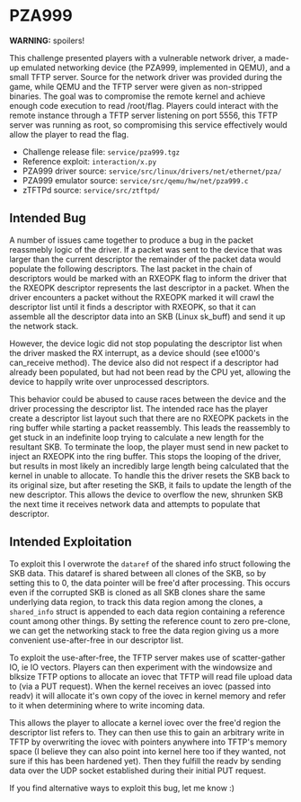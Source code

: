 # PZA999
**WARNING:** spoilers!

This challenge presented players with a vulnerable network driver, a made-up emulated networking device (the PZA999, implemented in QEMU), and a small TFTP server. Source for the network driver was provided during the game, while QEMU and the TFTP server were given as non-stripped binaries. The goal was to compromise the remote kernel and achieve enough code execution to read /root/flag. Players could interact with the remote instance through a TFTP server listening on port 5556, this TFTP server was running as root, so compromising this service effectively would allow the player to read the flag.

- Challenge release file: `service/pza999.tgz`
- Reference exploit: `interaction/x.py`
- PZA999 driver source: `service/src/linux/drivers/net/ethernet/pza/`
- PZA999 emulator source: `service/src/qemu/hw/net/pza999.c`
- zTFTPd source: `service/src/ztftpd/`

## Intended Bug
A number of issues came together to produce a bug in the packet reassmebly logic of the driver. If a packet was sent to the device that was larger than the current descriptor the remainder of the packet data would populate the following descriptors. The last packet in the chain of descriptors would be marked with an RXEOPK flag to inform the driver that the RXEOPK descriptor represents the last descriptor in a packet. When the driver encounters a packet without the RXEOPK marked it will crawl the descriptor list until it finds a descriptor with RXEOPK, so that it can assemble all the descriptor data into an SKB (Linux sk_buff) and send it up the network stack.

However, the device logic did not stop populating the descriptor list when the driver masked the RX interrupt, as a device should (see e1000's can_receive method). The device also did not respect if a descriptor had already been populated, but had not been read by the CPU yet, allowing the device to happily write over unprocessed descriptors.

This behavior could be abused to cause races between the device and the driver processing the descriptor list. The intended race has the player create a descriptor list layout such that there are no RXEOPK packets in the ring buffer while starting a packet reassembly. This leads the reassembly to get stuck in an indefinite loop trying to calculate a new length for the resultant SKB. To terminate the loop, the player must send in new packet to inject an RXEOPK into the ring buffer. This stops the looping of the driver, but results in most likely an incredibly large length being calculated that the kernel in unable to allocate. To handle this the driver resets the SKB back to its original size, but after reseting the SKB, it fails to update the length of the new descriptor. This allows the device to overflow the new, shrunken SKB the next time it receives network data and attempts to populate that descriptor.

## Intended Exploitation
To exploit this I overwrote the `dataref` of the shared info struct following the SKB data. This dataref is shared between all clones of the SKB, so by setting this to 0, the data pointer will be free'd after processing. This occurs even if the corrupted SKB is cloned as all SKB clones share the same underlying data region, to track this data region among the clones, a `shared_info` struct is appended to each data region containing a reference count among other things. By setting the reference count to zero pre-clone, we can get the networking stack to free the data region giving us a more convenient use-after-free in our descriptor list.

To exploit the use-after-free, the TFTP server makes use of scatter-gather IO, ie IO vectors. Players can then experiment with the windowsize and blksize TFTP options to allocate an iovec that TFTP will read file upload data to (via a PUT request). When the kernel receives an iovec (passed into readv) it will allocate it's own copy of the iovec in kernel memory and refer to it when determining where to write incoming data.

This allows the player to allocate a kernel iovec over the free'd region the descriptor list refers to. They can then use this to gain an arbitrary write in TFTP by overwriting the iovec with pointers anywhere into TFTP's memory space (I believe they can also point into kernel here too if they wanted, not sure if this has been hardened yet). Then they fulfill the readv by sending data over the UDP socket established during their initial PUT request.

If you find alternative ways to exploit this bug, let me know :)